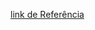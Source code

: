<!-- TODO - aplique a formatação usada em engenharia de prompt no prompt abaixo  -->
<!-- TODO - atualize para o inglês -->

[link de Referência](https://www.instagram.com/p/DGPF_NstNoO/?img_index=1&igsh=MXhzMGk1anZmYTZj) 